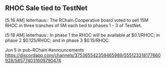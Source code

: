 ## RHOC Sale tied to TestNet

[5:16 AM] leiterhaus:: The RChain Cooperative board voted to sell 15M RHOC in three tranches of 5M each tied to phases 1 - 3 of TestNet.

[5:18 AM] leiterhaus:: In phase 1 the RHOC will be available at $0.1/RHOC; in phase 2 $0.125/RHOC; and in phase 3 $0.15/RHOC.

Jun 5 in pub-RChain #announcements https://discordapp.com/channels/375365542359465989/555123318177660928/585774031609790474
